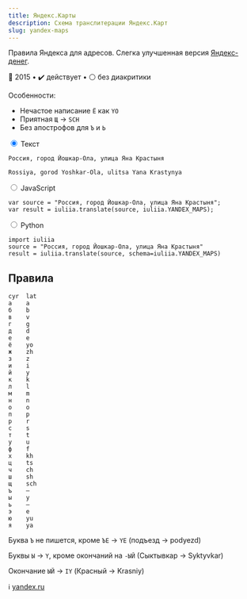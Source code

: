 ```yaml
---
title: Яндекс.Карты
description: Схема транслитерации Яндекс.Карт
slug: yandex-maps
---
```


Правила Яндекса для адресов. Слегка улучшенная версия [Яндекс-денег](/yandex-money).

📅 2015 • ✔️ действует • ⚪ без диакритики

Особенности:

-   Нечастое написание `Ё` как `YO`
-   Приятная `Щ` → `SCH`
-   Без апострофов для `Ъ` и `Ь`

<div class="tabs">
<input name="tabs" type="radio" id="text" checked="checked" class="input"/>
<label for="text" class="label"><span>Текст</span></label>
<div class="panel pre-group">
<pre data-ref="source" contenteditable="true" class="editable"><code>Россия, город Йошкар-Ола, улица Яна Крастыня</code></pre>
<pre data-ref="target" data-schema="yandex_maps"><code>Rossiya, gorod Yoshkar-Ola, ulitsa Yana Krastynya</code></pre>
</div>

<input name="tabs" type="radio" id="js" class="input"/>
<label for="js" class="label"><span>JavaScript</span></label>
<pre class="panel"><code>var source = "Россия, город Йошкар-Ола, улица Яна Крастыня";
var result = iuliia.translate(source, iuliia.YANDEX_MAPS);</code></pre>

<input name="tabs" type="radio" id="python" class="input"/>
<label for="python" class="label"><span>Python</span></label>
<pre class="panel"><code>import iuliia
source = "Россия, город Йошкар-Ола, улица Яна Крастыня"
result = iuliia.translate(source, schema=iuliia.YANDEX_MAPS)</code></pre>
</div>

## Правила

```
cyr  lat
а    a
б    b
в    v
г    g
д    d
е    e
ё    yo
ж    zh
з    z
и    i
й    y
к    k
л    l
м    m
н    n
о    o
п    p
р    r
с    s
т    t
у    u
ф    f
х    kh
ц    ts
ч    ch
ш    sh
щ    sch
ъ    —
ы    y
ь    —
э    e
ю    yu
я    ya
```

Буква `Ъ` не пишется, кроме `ЪЕ` → `YE` (подъезд → podyezd)

Буквы `Ы` → `Y`, кроме окончаний на `-ЫЙ` (Сыктывкар → Syktyvkar)

Окончание `ЫЙ` → `IY` (Красный → Krasniy)

ℹ️ [yandex.ru](https://yandex.ru/support/nmaps/app_transliteration.html)
